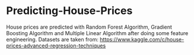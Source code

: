 # Predicting-House-Prices

House prices are predicted with Random Forest Algorithm, Gradient Boosting Algorithm and Multiple Linear Algorithm after doing some feature engineering. 
Datasets are taken from:
https://www.kaggle.com/c/house-prices-advanced-regression-techniques



